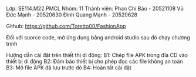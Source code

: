 Lớp: SE114.M22.PMCL
Nhóm: 11
Thành viên:
	Phan Chí Bảo - 20521108
	Vũ Đức Mạnh - 20520630
	Đinh Quang Mạnh - 20520628

Github: https://github.com/Toretto00/FashionApp

Đối với suorce code, mở ứng dụng bằng android studio sau đó chạy chương trình

Hướng dẫn cài đặt trên thiết thị di động:
B1: Chép file APK trong đĩa CD vào thiết bị di động
B2: Đảm bảo thiết bị cho phép đọc các file không an toàn
B3: Mở file APK đã lưu trước đó
B4: Hoàn tất cài đặt
